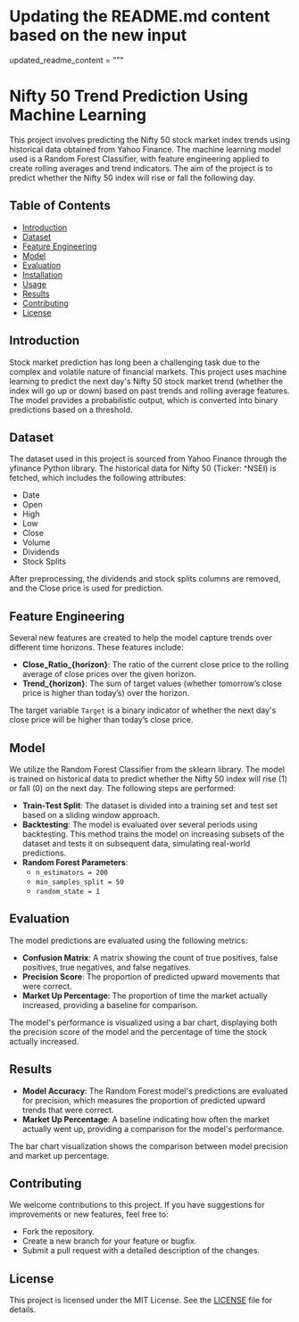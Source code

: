 # Updating the README.md content based on the new input

updated_readme_content = """
# Nifty 50 Trend Prediction Using Machine Learning

This project involves predicting the Nifty 50 stock market index trends using historical data obtained from Yahoo Finance. The machine learning model used is a Random Forest Classifier, with feature engineering applied to create rolling averages and trend indicators. The aim of the project is to predict whether the Nifty 50 index will rise or fall the following day.

## Table of Contents
- [Introduction](#introduction)
- [Dataset](#dataset)
- [Feature Engineering](#feature-engineering)
- [Model](#model)
- [Evaluation](#evaluation)
- [Installation](#installation)
- [Usage](#usage)
- [Results](#results)
- [Contributing](#contributing)
- [License](#license)

## Introduction
Stock market prediction has long been a challenging task due to the complex and volatile nature of financial markets. This project uses machine learning to predict the next day's Nifty 50 stock market trend (whether the index will go up or down) based on past trends and rolling average features. The model provides a probabilistic output, which is converted into binary predictions based on a threshold.

## Dataset
The dataset used in this project is sourced from Yahoo Finance through the yfinance Python library. The historical data for Nifty 50 (Ticker: ^NSEI) is fetched, which includes the following attributes:
- Date
- Open
- High
- Low
- Close
- Volume
- Dividends
- Stock Splits

After preprocessing, the dividends and stock splits columns are removed, and the Close price is used for prediction.

## Feature Engineering
Several new features are created to help the model capture trends over different time horizons. These features include:
- **Close_Ratio_{horizon}**: The ratio of the current close price to the rolling average of close prices over the given horizon.
- **Trend_{horizon}**: The sum of target values (whether tomorrow’s close price is higher than today’s) over the horizon.

The target variable `Target` is a binary indicator of whether the next day's close price will be higher than today’s close price.

## Model
We utilize the Random Forest Classifier from the sklearn library. The model is trained on historical data to predict whether the Nifty 50 index will rise (1) or fall (0) on the next day. The following steps are performed:
- **Train-Test Split**: The dataset is divided into a training set and test set based on a sliding window approach.
- **Backtesting**: The model is evaluated over several periods using backtesting. This method trains the model on increasing subsets of the dataset and tests it on subsequent data, simulating real-world predictions.
- **Random Forest Parameters**:
  - `n_estimators = 200`
  - `min_samples_split = 50`
  - `random_state = 1`

## Evaluation
The model predictions are evaluated using the following metrics:
- **Confusion Matrix**: A matrix showing the count of true positives, false positives, true negatives, and false negatives.
- **Precision Score**: The proportion of predicted upward movements that were correct.
- **Market Up Percentage**: The proportion of time the market actually increased, providing a baseline for comparison.

The model's performance is visualized using a bar chart, displaying both the precision score of the model and the percentage of time the stock actually increased.

## Results

- **Model Accuracy**: The Random Forest model's predictions are evaluated for precision, which measures the proportion of predicted upward trends that were correct.
- **Market Up Percentage**: A baseline indicating how often the market actually went up, providing a comparison for the model's performance.

The bar chart visualization shows the comparison between model precision and market up percentage.

## Contributing

We welcome contributions to this project. If you have suggestions for improvements or new features, feel free to:

- Fork the repository.
- Create a new branch for your feature or bugfix.
- Submit a pull request with a detailed description of the changes.

## License

This project is licensed under the MIT License. See the [LICENSE](LICENSE) file for details.

